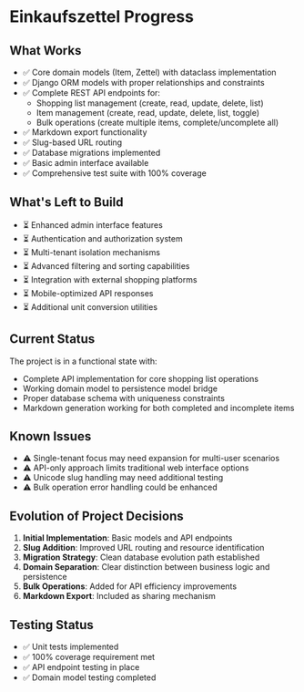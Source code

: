 # Einkaufszettel Progress

## What Works
- ✅ Core domain models (Item, Zettel) with dataclass implementation
- ✅ Django ORM models with proper relationships and constraints
- ✅ Complete REST API endpoints for:
  - Shopping list management (create, read, update, delete, list)
  - Item management (create, read, update, delete, list, toggle)
  - Bulk operations (create multiple items, complete/uncomplete all)
- ✅ Markdown export functionality
- ✅ Slug-based URL routing
- ✅ Database migrations implemented
- ✅ Basic admin interface available
- ✅ Comprehensive test suite with 100% coverage

## What's Left to Build
- ⏳ Enhanced admin interface features
- ⏳ Authentication and authorization system
- ⏳ Multi-tenant isolation mechanisms
- ⏳ Advanced filtering and sorting capabilities
- ⏳ Integration with external shopping platforms
- ⏳ Mobile-optimized API responses
- ⏳ Additional unit conversion utilities

## Current Status
The project is in a functional state with:
- Complete API implementation for core shopping list operations
- Working domain model to persistence model bridge
- Proper database schema with uniqueness constraints
- Markdown generation working for both completed and incomplete items

## Known Issues
- ⚠️ Single-tenant focus may need expansion for multi-user scenarios
- ⚠️ API-only approach limits traditional web interface options
- ⚠️ Unicode slug handling may need additional testing
- ⚠️ Bulk operation error handling could be enhanced

## Evolution of Project Decisions
1. **Initial Implementation**: Basic models and API endpoints
2. **Slug Addition**: Improved URL routing and resource identification
3. **Migration Strategy**: Clean database evolution path established
4. **Domain Separation**: Clear distinction between business logic and persistence
5. **Bulk Operations**: Added for API efficiency improvements
6. **Markdown Export**: Included as sharing mechanism

## Testing Status
- ✅ Unit tests implemented
- ✅ 100% coverage requirement met
- ✅ API endpoint testing in place
- ✅ Domain model testing completed
